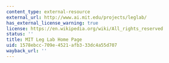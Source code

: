 ```yaml
---
content_type: external-resource
external_url: http://www.ai.mit.edu/projects/leglab/
has_external_license_warning: true
license: https://en.wikipedia.org/wiki/All_rights_reserved
status: ''
title: MIT Leg Lab Home Page
uid: 1578ebcc-709e-4521-afb3-33dc4a55d707
wayback_url: ''
---
```

